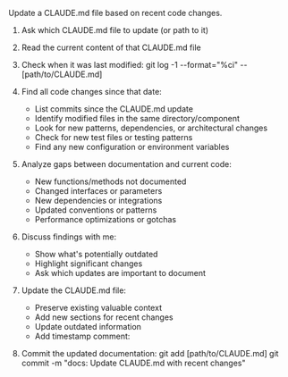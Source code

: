 Update a CLAUDE.md file based on recent code changes.

1. Ask which CLAUDE.md file to update (or path to it)
2. Read the current content of that CLAUDE.md file
3. Check when it was last modified:
   git log -1 --format="%ci" -- [path/to/CLAUDE.md]

4. Find all code changes since that date:
   - List commits since the CLAUDE.md update
   - Identify modified files in the same directory/component
   - Look for new patterns, dependencies, or architectural changes
   - Check for new test files or testing patterns
   - Find any new configuration or environment variables

5. Analyze gaps between documentation and current code:
   - New functions/methods not documented
   - Changed interfaces or parameters
   - New dependencies or integrations
   - Updated conventions or patterns
   - Performance optimizations or gotchas

6. Discuss findings with me:
   - Show what's potentially outdated
   - Highlight significant changes
   - Ask which updates are important to document

7. Update the CLAUDE.md file:
   - Preserve existing valuable context
   - Add new sections for recent changes
   - Update outdated information
   - Add timestamp comment: <!-- Last updated: YYYY-MM-DD -->

8. Commit the updated documentation:
   git add [path/to/CLAUDE.md]
   git commit -m "docs: Update CLAUDE.md with recent changes"
